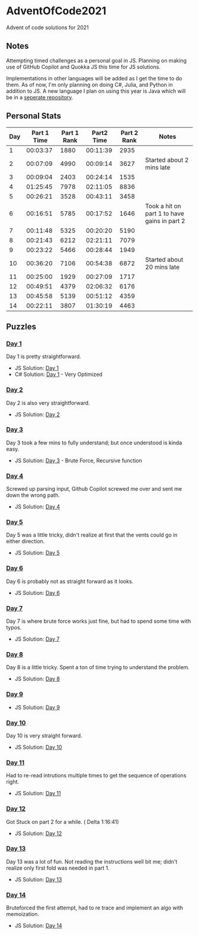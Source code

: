 # AdventOfCode2021
Advent of code solutions for 2021

## Notes
Attempting timed challenges as a personal goal in JS.
Planning on making use of GitHub Copilot and Quokka JS this time for JS solutions. 

Implementations in other languages will be added as I get the time to do them.
As of now, I'm only planning on doing C#, Julia, and Python in addition to JS. A new language I plan on using this year is Java which will be in a [seperate repository](https://github.com/adhokshaja/AdeventOfCode-Java).
## Personal Stats

| Day |Part 1 Time| Part 1 Rank |Part2 Time | Part 2 Rank |Notes|
|--|-----|-----|-----|-----|-----|
|1|00:03:37|1880|00:11:39|2935| |
|2|00:07:09|4990|00:09:14|3627| Started about 2 mins late |
|3|00:09:04|2403|00:24:14|1535| |
|4|01:25:45|7978|02:11:05|8836| |
|5|00:26:21|3528|00:43:11|3458| |
|6|00:16:51|5785|00:17:52|1646| Took a hit on part 1 to have gains in part 2 |
|7|00:11:48|5325|00:20:20|5190||
|8|00:21:43|6212|02:21:11|7079| |
|9|00:23:22|5466|00:28:44|1949| |
|10|00:36:20|7106|00:54:38|6872| Started about 20 mins late |
|11|00:25:00|1929|00:27:09|1717| |
|12|00:49:51|4379|02:06:32|6176| |
|13|00:45:58|5139|00:51:12|4359| |
|14|00:22:11|3807|01:30:19|4463| |




## Puzzles
### [Day 1](https://adventofcode.com/2021/day/1)
Day 1 is pretty straightforward.
- JS Solution: [Day 1](js/Day1.js)
- C# Solution: [Day 1](cs/day1.cs) - Very Optimized

### [Day 2](https://adventofcode.com/2021/day/2)
Day 2 is also very straightforward.
- JS Solution: [Day 2](js/Day2.js)

### [Day 3](https://adventofcode.com/2021/day/3)
Day 3 took a few mins to fully understand; but once understood is kinda easy. 
- JS Solution: [Day 3](js/Day3.js) - Brute Force, Recursive function

### [Day 4](https://adventofcode.com/2021/day/4)
Screwed up parsing input, Github Copilot screwed me over and sent me down the wrong path.
- JS Solution: [Day 4](js/Day4.js)

### [Day 5](https://adventofcode.com/2021/day/5)
Day 5 was a little tricky, didn't realize at first that the vents could go in either direction.
- JS Solution: [Day 5](js/Day5.js)

### [Day 6](https://adventofcode.com/2021/day/6)
Day 6 is probably not as straight forward as it looks. 
- JS Solution: [Day 6](js/Day6.js)

### [Day 7](https://adventofcode.com/2021/day/7)
Day 7 is where brute force works just fine, but had to spend some time with typos.
- JS Solution: [Day 7](js/Day7.js)


### [Day 8](https://adventofcode.com/2021/day/8)
Day 8 is a little tricky. Spent a ton of time trying to understand the problem.
- JS Solution: [Day 8](js/Day8.js)

### [Day 9](https://adventofcode.com/2021/day/9)

- JS Solution: [Day 9](js/Day9.js)

### [Day 10](https://adventofcode.com/2021/day/10)
Day 10 is very straight forward.
- JS Solution: [Day 10](js/Day10.js)

### [Day 11](https://adventofcode.com/2021/day/11)
Had to re-read intrutions multiple times to get the sequence of operations right.
- JS Solution: [Day 11](js/Day11.js)

### [Day 12](https://adventofcode.com/2021/day/12)
Got Stuck on part 2 for a while. ( Delta 1:16:41)
- JS Solution: [Day 12](js/Day12.js)

### [Day 13](https://adventofcode.com/2021/day/13)
Day 13 was a lot of fun. Not reading the instructions well bit me; didn't realize only first fold  was needed in part 1.
- JS Solution: [Day 13](js/Day13.js)

### [Day 14](https://adventofcode.com/2021/day/14)
Bruteforced the first attempt, had to re trace and implement an algo with memoization.
- JS Solution: [Day 14](js/Day14.js)
